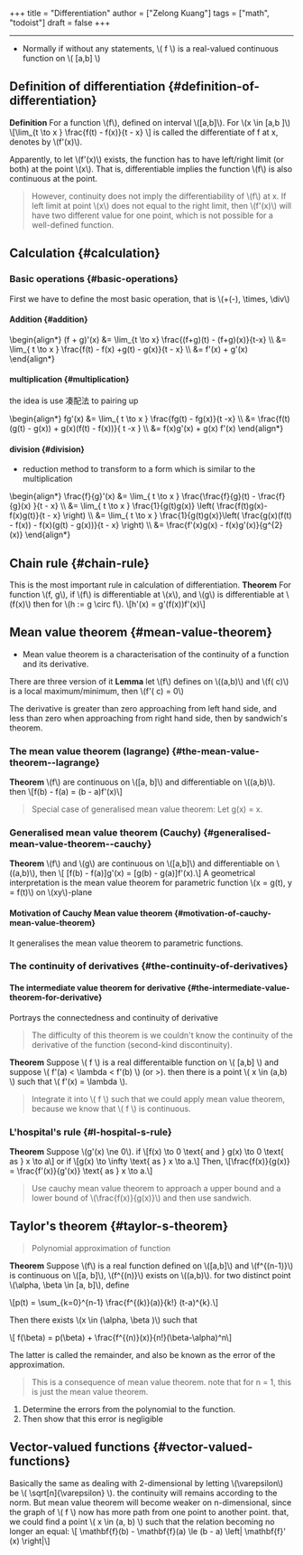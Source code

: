 +++
title = "Differentiation"
author = ["Zelong Kuang"]
tags = ["math", "todoist"]
draft = false
+++

---

-   Normally if without any statements, \\( f \\) is a real-valued continuous function on \\( [a,b] \\)


## Definition of differentiation {#definition-of-differentiation}

**Definition** For a function \\(f\\), defined on interval \\([a,b]\\). For \\(x \in [a,b ]\\)
\\[\lim\_{t \to x } \frac{f(t) - f(x)}{t - x} \\]
is called the differentiate of f at x, denotes by \\(f'(x)\\).

Apparently, to let \\(f'(x)\\) exists, the function has to have left/right limit (or both) at the point \\(x\\). That is, differentiable implies the function \\(f\\) is also continuous at the point.

> However, continuity does not imply the differentiability of \\(f\\) at x. If left limit at point \\(x\\) does not equal to the right limit, then \\(f'(x)\\) will have two different value for one point, which is not possible for a well-defined function.


## Calculation {#calculation}


### Basic operations {#basic-operations}

First we have to define the most basic operation, that is \\(+(-), \times, \div\\)


#### Addition {#addition}

\begin{align\*}
(f + g)'(x) &= \lim\_{t \to x} \frac{(f+g)(t) - (f+g)(x)}{t-x} \\\\
&= \lim\_{ t \to x } \frac{f(t) - f(x) +g(t) - g(x)}{t - x} \\\\
&= f'(x) + g'(x)
\end{align\*}


#### multiplication {#multiplication}

the idea is use 凑配法 to pairing up

\begin{align\*}
fg'(x) &= \lim\_{ t \to x } \frac{fg(t) - fg(x)}{t -x} \\\\
&= \frac{f(t)(g(t) - g(x)) + g(x)(f(t) - f(x))}{ t -x } \\\\
&= f(x)g'(x) + g(x) f'(x)
\end{align\*}


#### division {#division}

-   reduction method to transform to a form which is similar to the multiplication

\begin{align\*}
\frac{f}{g}'(x) &= \lim\_{ t \to x } \frac{\frac{f}{g}(t) - \frac{f}{g}(x) }{t - x} \\\\
&= \lim\_{ t \to x } \frac{1}{g(t)g(x)} \left( \frac{f(t)g(x)-f(x)g(t)}{t - x} \right) \\\\
&= \lim\_{ t \to x } \frac{1}{g(t)g(x)}\left( \frac{g(x)(f(t) - f(x)) - f(x)(g(t) - g(x))}{t - x} \right) \\\\
&= \frac{f'(x)g(x) - f(x)g'(x)}{g^{2}(x)}
\end{align\*}


## Chain rule {#chain-rule}

This is the most important rule in calculation of differentiation.
**Theorem** For function \\(f, g\\), if \\(f\\) is differentiable at \\(x\\), and \\(g\\) is differentiable at \\(f(x)\\) then for \\(h := g \circ f\\).
\\[h'(x) = g'(f(x))f'(x)\\]


## Mean value theorem {#mean-value-theorem}

-   Mean value theorem is a characterisation of the continuity of a function and its derivative.

There are three version of it
**Lemma** let \\(f\\) defines on \\((a,b)\\) and \\(f( c)\\) is a local maximum/minimum, then \\(f'( c) = 0\\)

The derivative is greater than zero approaching from left hand side, and less than zero when approaching from right hand side, then by sandwich's theorem.


### **The** mean value theorem (lagrange) {#the-mean-value-theorem--lagrange}

**Theorem** \\(f\\) are continuous on \\([a, b]\\) and differentiable on \\((a,b)\\). then
\\[f(b) - f(a) = (b - a)f'(x)\\]

> Special case of generalised mean value theorem:
> Let g(x) = x.


### Generalised mean value theorem (Cauchy) {#generalised-mean-value-theorem--cauchy}

**Theorem** \\(f\\) and \\(g\\) are continuous on \\([a,b]\\) and differentiable on \\((a,b)\\), then
\\[ [f(b) - f(a)]g'(x) = [g(b) - g(a)]f'(x).\\]
A geometrical interpretation is the mean value theorem for parametric function \\(x = g(t), y = f(t)\\) on \\(xy\\)-plane


#### Motivation of Cauchy Mean value theorem {#motivation-of-cauchy-mean-value-theorem}

It generalises the mean value theorem to parametric functions.


### The continuity of derivatives {#the-continuity-of-derivatives}


#### The intermediate value theorem for derivative {#the-intermediate-value-theorem-for-derivative}

Portrays the connectedness and continuity of derivative

> The difficulty of this theorem is we couldn't know the continuity of the derivative of the function (second-kind discontinuity).

**Theorem** Suppose \\( f \\) is a real differentaible function on \\( [a,b] \\) and suppose \\( f'(a) < \lambda < f'(b) \\) (or &gt;). then there is a point \\( x \in (a,b) \\) such that \\( f'(x) = \lambda \\).

> Integrate it into \\( f \\) such that we could apply mean value theorem, because we know that \\( f \\) is continuous.


### L'hospital's rule {#l-hospital-s-rule}

**Theorem** Suppose \\(g'(x) \ne 0\\). if
\\[f(x) \to 0 \text{ and } g(x) \to 0 \text{ as } x \to a\\]
or if
\\[g(x) \to \infty \text{ as } x \to a.\\]
Then,
\\[\frac{f(x)}{g(x)} = \frac{f'(x)}{g'(x)} \text{ as } x \to a.\\]

> Use cauchy mean value theorem to approach a upper bound and a lower bound of \\(\frac{f(x)}{g(x)}\\) and then use sandwich.


## Taylor's theorem {#taylor-s-theorem}

> Polynomial approximation of function

**Theorem** Suppose \\(f\\) is a real function defined on \\([a,b]\\) and \\(f^{(n-1)}\\) is continuous on \\([a, b]\\), \\(f^{(n)}\\) exists on \\((a,b)\\). for two distinct point \\(\alpha, \beta \in [a, b]\\), define

\\[p(t) = \sum\_{k=0}^{n-1} \frac{f^{(k)}(a)}{k!} (t-a)^{k}.\\]

Then there exists \\(x \in (\alpha, \beta )\\) such that

\\[
f(\beta) = p(\beta) + \frac{f^{(n)}(x)}{n!}(\beta-\alpha)^n\\]

The latter is called the remainder, and also be known as the error of the approximation.

> This is a consequence of mean value theorem. note that for n = 1, this is just the mean value theorem.

1.  Determine the errors from the polynomial to the function.
2.  Then show that this error is negligible


## Vector-valued functions {#vector-valued-functions}

Basically the same as dealing with 2-dimensional by letting \\(\varepsilon\\) be \\( \sqrt[n]{\varepsilon} \\). the continuity will remains according to the norm.
But mean value theorem will become weaker on n-dimensional, since the graph of \\( f \\) now has more path from one point to another point. that, we could find a point \\( x \in (a, b) \\) such that the relation becoming no longer an equal:
\\[
\mathbf{f}(b) - \mathbf{f}(a) \le (b - a) \left| \mathbf{f}' (x) \right|\\]
